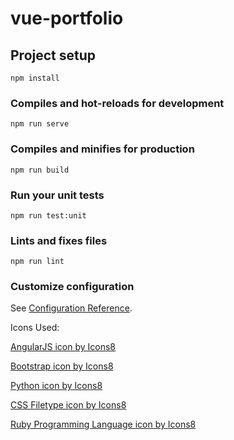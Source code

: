 # vue-portfolio

## Project setup
```
npm install
```

### Compiles and hot-reloads for development
```
npm run serve
```

### Compiles and minifies for production
```
npm run build
```

### Run your unit tests
```
npm run test:unit
```

### Lints and fixes files
```
npm run lint
```

### Customize configuration
See [Configuration Reference](https://cli.vuejs.org/config/).

Icons Used: 

<a href="https://icons8.com/icon/71257/angularjs">AngularJS icon by Icons8</a>

<a href="https://icons8.com/icon/84710/bootstrap">Bootstrap icon by Icons8</a>

<a href="https://icons8.com/icon/13441/python">Python icon by Icons8</a>

<a href="https://icons8.com/icon/19793/css-filetype">CSS Filetype icon by Icons8</a>

<a href="https://icons8.com/icon/XYJN7GU4RP3j/ruby-programming-language">Ruby Programming Language icon by Icons8</a>